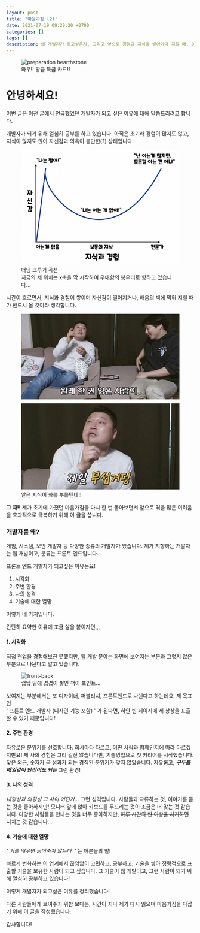 ```yaml
---
layout: post
title: '마음가짐 (2)'
date: 2021-07-19 09:29:20 +0700
categories: []
tags: []
description: 왜 개발자가 하고싶은지, 그리고 앞으로 경험과 지식을 쌓아가다 지칠 때, 이 글을 보며 마음가짐을 다잡기 위함을 목적으로 기록했습니다.
---
```


<figure>
<img src="./../../images/364.gif" alt="preparation hearthstone">
<figcaption>와우!! 황금 특급 카드!!</figcaption>
</figure>

# 안녕하세요!

이번 글은 이전 글에서 언급했었던 개발자가 되고 싶은 이유에 대해 말씀드리려고 합니다.

개발자가 되기 위해 열심히 공부를 하고 있습니다. 아직은 초기라 경험이 많지도 않고, 지식이 많지도 않아 자신감과 의욕이 충만한(?) 상태입니다.

<figure>
<img src="./../../images/7a79c17941475.png" alt="더닝 크루거 곡선">
<figcaption>더닝 크루거 곡선</figcaption>
<figcaption>지금의 제 위치는 x축을 막 시작하여 우매함의 봉우리로 향하고 있습니다...</figcaption>
</figure>

시간이 흐르면서, 지식과 경험이 쌓이며 자신감이 떨어지거나, 배움의 벽에 막혀 지칠 때가 반드시 올 것이라 생각합니다.

<figure>
<img src="./../../images/mania-done.jpg" alt="hodong">
<figcaption>얕은 지식이 화를 부를텐데!!</figcaption>
</figure>

**그 때!!** 제가 초기에 가졌던 마음가짐을 다시 한 번 돌아보면서 앞으로 겪을 많은 어려움을 효과적으로 극복하기 위해 이 글을 씁니다.

### 개발자를 왜?

게임, 시스템, 보안 개발자 등 다양한 종류의 개발자가 있습니다. 제가 지향하는 개발자는 웹 개발이고, 분류는 프론트 엔드입니다.

프론트 엔드 개발자가 되고싶은 이유는요!

1. 시각화
2. 주변 환경
3. 나의 성격
4. 기술에 대한 열망

이렇게 네 가지입니다.

간단히 요약한 이유에 조금 살을 붙이자면,,,

#### 1. 시각화

직접 현업을 경험해보진 못했지만, 웹 개발 분야는 화면에 보여지는 부분과 그렇지 않은 부분으로 나뉜다고 알고 있습니다.

<figure>
<img src="https://images.velog.io/images/shitaikoto/post/b93e2c33-f016-464d-91da-c1e791c35119/Front-End-vs-Back-End-1024x1022.jpg" alt="front-back">
<figcaption>랩탑 밑에 겹겹이 쌓인 책이 포인트...</figcaption>
</figure>

보여지는 부분에서는 또 디자이너, 퍼블리셔, 프론트엔드로 나뉜다고 하는데요, 제 목표인<br>
' 프론트 엔드 개발자 (디자인 기능 포함) ' 가 된다면, 하얀 빈 페이지에 제 상상을 표출할 수 있기 때문입니다!

#### 2. 주변 환경

자유로운 분위기를 선호합니다. 회사마다 다르고, 어떤 사람과 함께인지에 따라 다르겠지만요!
제 사회 경험은 그리 길진 않습니다만, 기술영업으로 첫 커리어를 시작했습니다. 잦은 외근, 숫자가 곧 성과가 되는 경직된 분위기가 맞지 않았습니다.
자유롭고, _**구두를 매일같이 안신어도 되는**_ 그런 환경!

#### 3. 나의 성격

_내향성과 외향성 그 사이 어딘가..._
그런 성격입니다. 사람들과 교류하는 것, 이야기를 듣는 것을 좋아하지만! 모니터 앞에 앉아 키보드를 두드리는 것이 조금은 더 맞는 것 같습니다.
다양한 사람들을 만나는 것을 너무 좋아하지만, ~~하루 시간의 반 이상을 차지하면 지치는 것 같습니다...~~

#### 4. 기술에 대한 열망

_' 기술 배우면 굶어죽지 않는다. '_ 는 어른들의 말!

빠르게 변화하는 이 업계에서 끊임없이 고민하고, 공부하고, 기술을 쌓아 정량적으로 표출할 기술을 보유한 사람이 되고 싶습니다. 그 기술이 웹 개발이고, 그런 사람이 되기 위해 열심히 공부하고 있습니다!

이렇게 개발자가 되고싶은 이유를 정리했습니다!

다른 사람들에게 보여주기 위함 보다는, 시간이 지나 제가 다시 읽으며 마음가짐을 다잡기 위해 이 글을 작성했습니다.

감사합니다!
